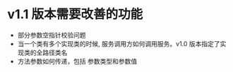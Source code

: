 # v1.1 版本需要改善的功能

* 部分参数空指针校验问题
* 当一个类有多个实现类的时候, 服务调用方如何调用服务。v1.0 版本指定了实现类的全路径类名
* 方法参数如何传递，包括 参数类型和参数值



